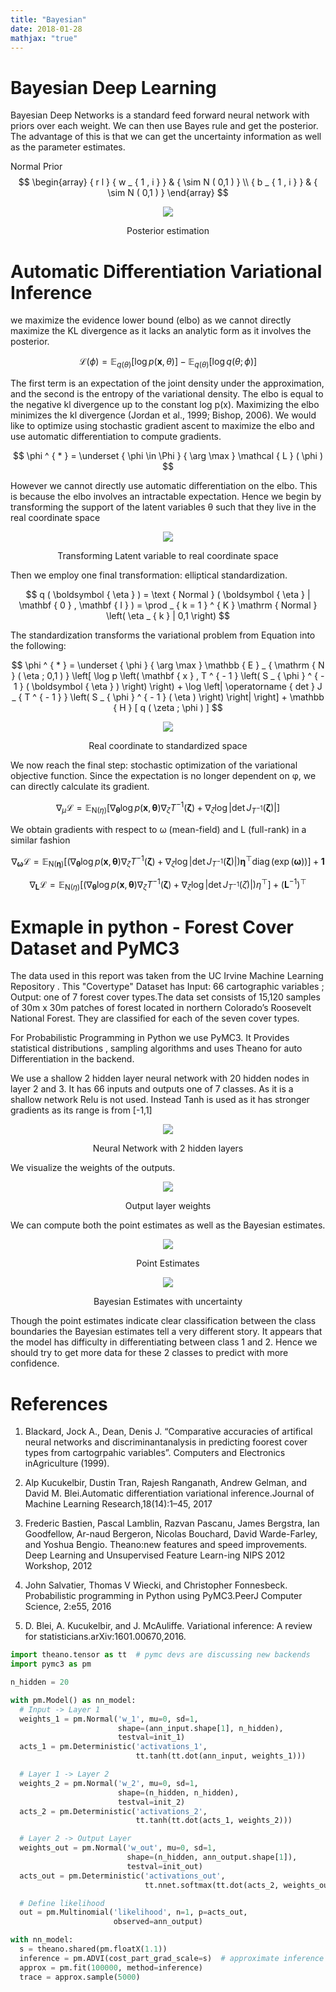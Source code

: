 ```yaml
---
title: "Bayesian"
date: 2018-01-28
mathjax: "true"
---
```


# Bayesian Deep Learning

Bayesian Deep Networks is a standard feed forward neural network with priors over each weight. We can then use Bayes rule and get the posterior. The advantage of this is that we can get the uncertainty information as well as the parameter estimates.


Normal Prior
$$ \begin{array} { r l } { w _ { 1 , i } } & { \sim N ( 0,1 ) } \\ { b _ { 1 , i } } & { \sim N ( 0,1 ) } \end{array}
$$  

<p align="center">
<img src="https://imgur.com/uQLulwa.jpg">
</p>

<center>
Posterior estimation
</center>

# Automatic Differentiation Variational Inference

we maximize the evidence lower bound (elbo) as we cannot directly maximize the KL divergence as it lacks an analytic form as it involves the posterior.  


$$
\mathcal { L } ( \phi ) = \mathbb { E } _ { q ( \theta ) } [ \log p ( \mathbf { x } , \theta ) ] - \mathbb { E } _ { q ( \theta ) } [ \log q ( \theta ; \phi ) ]
$$


The first term is an expectation of the joint density under the approximation, and the second is the entropy of the variational density. The elbo is equal to the negative kl divergence up to the constant log p(x). Maximizing the elbo minimizes the kl divergence (Jordan et al., 1999; Bishop, 2006). We would like to optimize using stochastic gradient ascent to maximize the elbo and use automatic differentiation to compute gradients.  

$$
\phi ^ { * } = \underset { \phi \in \Phi } { \arg \max } \mathcal { L } ( \phi )
$$

However we cannot directly use automatic differentiation on the elbo. This is because the elbo involves an intractable expectation. Hence we begin by transforming the support of the latent variables θ such that they live in the real coordinate space

<p align="center">
<img src="https://imgur.com/O8cQbDP.jpg">
</p>

<center>
Transforming Latent variable to real coordinate space
</center>  


Then we employ one final transformation: elliptical standardization.  

$$
q ( \boldsymbol { \eta } ) = \text { Normal } ( \boldsymbol { \eta } | \mathbf { 0 } , \mathbf { I } ) = \prod _ { k = 1 } ^ { K } \mathrm { Normal } \left( \eta _ { k } | 0,1 \right)
$$  

The standardization transforms the variational problem from Equation into the following:

$$
\phi ^ { * } = \underset { \phi } { \arg \max } \mathbb { E } _ { \mathrm { N } ( \eta ; 0,1 ) } \left[ \log p \left( \mathbf { x } , T ^ { - 1 } \left( S _ { \phi } ^ { - 1 } ( \boldsymbol { \eta } ) \right) \right) + \log \left| \operatorname { det } J _ { T ^ { - 1 } } \left( S _ { \phi } ^ { - 1 } ( \eta ) \right) \right| \right] + \mathbb { H } [ q ( \zeta ; \phi ) ]
$$  

<p align="center">
<img src="https://imgur.com/BHsOwsg.jpg">
</p>

<center>
Real coordinate to standardized space
</center>  

We now reach the final step: stochastic optimization of the variational objective function. Since the expectation is no longer dependent on φ, we can directly calculate its gradient.  

$$
\nabla _ { \mu } \mathcal { L } = \mathbb { E } _ { \mathrm { N } ( \eta ) } \left[ \nabla _ { \boldsymbol { \theta } } \log p ( \mathbf { x } , \boldsymbol { \theta } ) \nabla _ { \zeta } T ^ { - 1 } ( \boldsymbol { \zeta } ) + \nabla _ { \zeta } \log \left| \operatorname { det } J _ { T ^ { - 1 } } ( \boldsymbol { \zeta } ) \right| \right]
$$  

We obtain gradients with respect to ω (mean-field) and L (full-rank) in a similar fashion  

$$
\nabla _ { \boldsymbol { \omega } } \mathcal { L } = \mathbb { E } _ { \mathrm { N } ( \boldsymbol { \eta } ) } \left[ \left( \nabla _ { \boldsymbol { \theta } } \log p ( \mathbf { x } , \boldsymbol { \theta } ) \nabla _ { \zeta } T ^ { - 1 } ( \boldsymbol { \zeta } ) + \nabla _ { \zeta } \log \left| \operatorname { det } J _ { T ^ { - 1 } } ( \boldsymbol { \zeta } ) \right| \right) \boldsymbol { \eta } ^ { \top } \operatorname { diag } ( \exp ( \boldsymbol { \omega } ) ) \right] + \mathbf { 1 }
$$  

$$
\nabla _ { \mathbf { L } } \mathcal { L } = \mathbb { E } _ { \mathrm { N } ( \eta ) } \left[ \left( \nabla _ { \boldsymbol { \theta } } \log p ( \mathbf { x } , \boldsymbol { \theta } ) \nabla _ { \zeta } T ^ { - 1 } ( \boldsymbol { \zeta } ) + \nabla _ { \zeta } \log \left| \operatorname { det } J _ { T ^ { - 1 } } ( \zeta ) \right| \right) \eta ^ { \top } \right] + \left( \mathbf { L } ^ { - 1 } \right) ^ { \top }
$$  


# Exmaple in python - Forest Cover Dataset and PyMC3

The data used in this report was taken from the UC Irvine Machine Learning Repository .
This "Covertype" Dataset has Input: 66 cartographic variables ; Output: one of 7 forest cover types.The data set consists of 15,120 samples of 30m x 30m patches of forest located in northern Colorado’s Roosevelt National Forest. They are classified for each of the seven cover types.

For Probabilistic Programming in Python we use PyMC3. It Provides statistical distributions , sampling algorithms and uses Theano for auto Differentiation in the backend.

We use a shallow 2 hidden layer neural network with 20 hidden nodes in layer 2 and 3. It has 66 inputs and outputs one of 7 classes. As it is a shallow network Relu is not used. Instead Tanh is used as it has stronger gradients as its range is from [-1,1]

<p align="center">
<img src="https://imgur.com/IW3YlC1.jpg">
</p>

<center>
Neural Network with 2 hidden layers
</center>  

We visualize the weights of the outputs.

<p align="center">
<img src="https://imgur.com/LpYJ6jI.jpg">
</p>
<center>
Output layer weights
</center>

We can compute both the point estimates as well as the Bayesian estimates.

<p align="center">
<img src="https://imgur.com/t0L4iZS.jpg">
</p>

<center>
Point Estimates
</center>


<p align="center">
<img src="https://imgur.com/IGSOEdn.jpg">
</p>

<center>
Bayesian Estimates with uncertainty
</center>  


Though the point estimates indicate clear classification between the class boundaries the Bayesian estimates tell a very different story. It appears that the model has difficulty in differentiating between class 1 and 2. Hence we should try to get more data for these 2 classes to predict with more confidence.

# References

1. Blackard, Jock A., Dean, Denis J. “Comparative accuracies of artifical neural networks and discriminantanalysis  in  predicting  foorest  cover  types  from  cartogrpahic  variables”.  Computers  and  Electronics  inAgriculture (1999).

2. Alp  Kucukelbir,  Dustin  Tran,  Rajesh  Ranganath,  Andrew  Gelman,  and  David  M.  Blei.Automatic differentiation variational inference.Journal  of  Machine  Learning  Research,18(14):1–45, 2017

3. Frederic Bastien,  Pascal Lamblin, Razvan Pascanu, James Bergstra, Ian Goodfellow, Ar-naud  Bergeron,  Nicolas  Bouchard,  David  Warde-Farley,  and  Yoshua  Bengio.   Theano:new features and speed improvements.  Deep Learning and Unsupervised Feature Learn-ing NIPS 2012 Workshop, 2012

4. John Salvatier, Thomas V Wiecki, and Christopher Fonnesbeck. Probabilistic programming in Python using PyMC3.PeerJ Computer Science, 2:e55, 2016

5. D. Blei, A. Kucukelbir, and J. McAuliffe.  Variational inference: A review for statisticians.arXiv:1601.00670,2016.



```python
import theano.tensor as tt  # pymc devs are discussing new backends
import pymc3 as pm

n_hidden = 20

with pm.Model() as nn_model:
  # Input -> Layer 1
  weights_1 = pm.Normal('w_1', mu=0, sd=1,
                        shape=(ann_input.shape[1], n_hidden),
                        testval=init_1)
  acts_1 = pm.Deterministic('activations_1',
                            tt.tanh(tt.dot(ann_input, weights_1)))

  # Layer 1 -> Layer 2
  weights_2 = pm.Normal('w_2', mu=0, sd=1,
                        shape=(n_hidden, n_hidden),
                        testval=init_2)
  acts_2 = pm.Deterministic('activations_2',
                            tt.tanh(tt.dot(acts_1, weights_2)))

  # Layer 2 -> Output Layer
  weights_out = pm.Normal('w_out', mu=0, sd=1,
                          shape=(n_hidden, ann_output.shape[1]),
                          testval=init_out)
  acts_out = pm.Deterministic('activations_out',
                              tt.nnet.softmax(tt.dot(acts_2, weights_out)))  # noqa

  # Define likelihood
  out = pm.Multinomial('likelihood', n=1, p=acts_out,
                       observed=ann_output)

with nn_model:
  s = theano.shared(pm.floatX(1.1))
  inference = pm.ADVI(cost_part_grad_scale=s)  # approximate inference done using ADVI
  approx = pm.fit(100000, method=inference)
  trace = approx.sample(5000)
```
